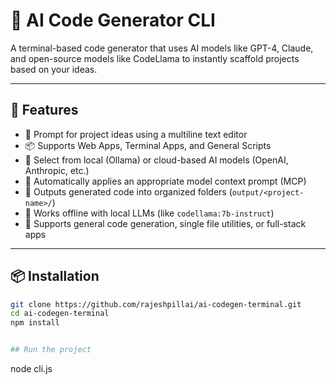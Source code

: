 # 🤖 AI Code Generator CLI

A terminal-based code generator that uses AI models like GPT-4, Claude, and open-source models like CodeLlama to instantly scaffold projects based on your ideas.

---

## 🚀 Features

- 📝 Prompt for project ideas using a multiline text editor
- 📦 Supports Web Apps, Terminal Apps, and General Scripts
- 🤖 Select from local (Ollama) or cloud-based AI models (OpenAI, Anthropic, etc.)
- 🧠 Automatically applies an appropriate model context prompt (MCP)
- 💾 Outputs generated code into organized folders (`output/<project-name>/`)
- 🧪 Works offline with local LLMs (like `codellama:7b-instruct`)
- 🧰 Supports general code generation, single file utilities, or full-stack apps

---

## 📦 Installation

```bash
git clone https://github.com/rajeshpillai/ai-codegen-terminal.git
cd ai-codegen-terminal
npm install


## Run the project

```
node cli.js
```

